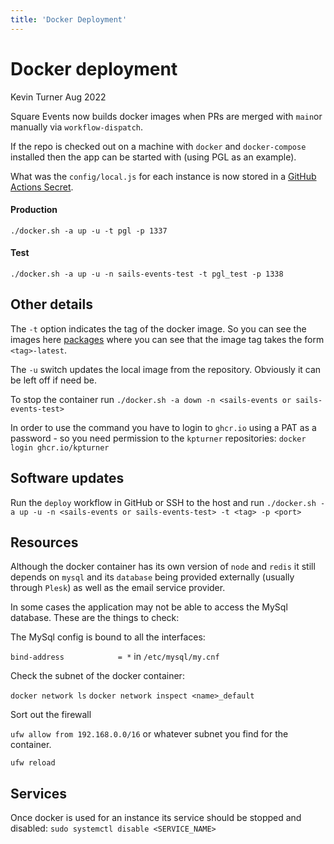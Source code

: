 ```yaml
---
title: 'Docker Deployment'
---
```


# Docker deployment
Kevin Turner Aug 2022

Square Events now builds docker images when PRs are merged with `main`or manually via `workflow-dispatch`.

If the repo is checked out on a machine with `docker` and `docker-compose` installed then the app can be started with (using PGL as an example).

What was the `config/local.js` for each instance is now stored in a [GitHub Actions Secret](https://github.com/kpturner/sails_events/settings/secrets/actions).

#### Production
`./docker.sh -a up -u -t pgl -p 1337`

#### Test
`./docker.sh -a up -u -n sails-events-test -t pgl_test -p 1338`


## Other details

The `-t` option indicates the tag of the docker image. So you can see the images here [packages](https://github.com/users/kpturner/packages/container/package/sails_events) where you can see that the image tag takes the form `<tag>-latest`.

The `-u` switch updates the local image from the repository. Obviously it can be left off if need be.

To stop the container run `./docker.sh -a down -n <sails-events or sails-events-test>`

In order to use the command you have to login to `ghcr.io` using a PAT as a password - so you need permission to the `kpturner` repositories:
`docker login ghcr.io/kpturner`

## Software updates
Run the `deploy` workflow in GitHub or
SSH to the host and run `./docker.sh -a up -u -n <sails-events or sails-events-test> -t <tag> -p <port>`

## Resources

Although the docker container has its own version of `node` and `redis` it still depends on `mysql` and its `database` being provided externally (usually through `Plesk`) as well as the email service provider.

In some cases the application may not be able to access the MySql database. These are the things to check:

The MySql config is bound to all the interfaces:

`bind-address            = *` in `/etc/mysql/my.cnf`

Check the subnet of the docker container:

`docker network ls`
`docker network inspect <name>_default`

Sort out the firewall

`ufw allow from 192.168.0.0/16` or whatever subnet you find for the container.

`ufw reload`

## Services

Once docker is used for an instance its service should be stopped and disabled:  `sudo systemctl disable <SERVICE_NAME>`
